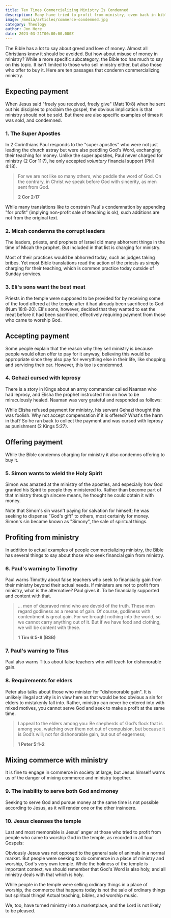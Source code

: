 ```yaml
---
title: Ten Times Commercializing Ministry Is Condemned
description: Many have tried to profit from ministry, even back in biblical times.
image: /media/articles/commerce-condemned.jpg
category: Theology
author: Jon Here
date: 2023-03-21T00:00:00.000Z
---
```


The Bible has a lot to say about greed and love of money. Almost all Christians know it should be avoided. But how about misuse of money in ministry? While a more specific subcategory, the Bible too has much to say on this topic. It isn't limited to those who sell ministry either, but also those who offer to buy it. Here are ten passages that condemn commercializing ministry.

## Expecting payment

When Jesus said "freely you received, freely give" (Matt 10:8) when he sent out his disciples to proclaim the gospel, the obvious implication is that ministry should not be sold. But there are also specific examples of times it was sold, and condemned.

### 1. The Super Apostles

In 2 Corinthians Paul responds to the "super apostles" who were not just leading the church astray but were also peddling God's Word, exchanging their teaching for money. Unlike the super apostles, Paul never charged for ministry (2 Cor 11:7), he only accepted _voluntary_ financial support (Phil 4:18).

> For we are not like so many others, who peddle the word of God. On the contrary, in Christ we speak before God with sincerity, as men sent from God.
>
> __2 Cor 2:17__

While many translations like to constrain Paul's condemnation by appending "for profit" (implying non-profit sale of teaching is ok), such additions are not from the original text.

<article-preview id="commercializing-gods-word"></article-preview>


### 2. Micah condemns the corrupt leaders

The leaders, priests, and prophets of Israel did many abhorrent things in the time of Micah the prophet. But included in that list is charging for ministry.

<bible-quote passage="Micah 3:11"></bible-quote>

Most of their practices would be abhorred today, such as judges taking bribes. Yet most Bible translations read the action of the priests as simply charging for their teaching, which is common practice today outside of Sunday services.

<article-preview id="selling-truth"></article-preview>

### 3. Eli's sons want the best meat

Priests in the temple were supposed to be provided for by receiving some of the food offered at the temple after it had already been sacrificed to God (Num 18:8-20). Eli's sons, however, decided that they wanted to eat the meat before it had been sacrificed, effectively requiring payment from those who came to worship God.

<bible-quote passage="1 Sam 2:15-17"></bible-quote>

## Accepting payment

Some people explain that the reason why they sell ministry is because people would often offer to pay for it anyway, believing this would be appropriate since they also pay for everything else in their life, like shopping and servicing their car. However, this too is condemned.

### 4. Gehazi cursed with leprosy

There is a story in Kings about an army commander called Naaman who had leprosy, and Elisha the prophet instructed him on how to be miraculously healed. Naaman was very grateful and responded as follows:

<bible-quote passage="2 Kings 5:15-16"></bible-quote>

While Elisha refused payment for ministry, his servant Gehazi thought this was foolish. Why not accept compensation if it is offered? What's the harm in that? So he ran back to collect the payment and was cursed with leprosy as punishment (2 Kings 5:27).

## Offering payment

While the Bible condemns charging for ministry it also condemns offering to buy it.

### 5. Simon wants to wield the Holy Spirit

Simon was amazed at the ministry of the apostles, and especially how God granted his Spirit to people they ministered to. Rather than become part of that ministry through sincere means, he thought he could obtain it with money.

<bible-quote passage="Acts 8:18-21"></bible-quote>

Note that Simon's sin wasn't paying for salvation for himself; he was seeking to dispense "God's gift" to others, most certainly for money. Simon's sin became known as "Simony", the sale of spiritual things.

<article-preview id="simony"></article-preview>

## Profiting from ministry

In addition to actual examples of people commercializing ministry, the Bible has several things to say about those who seek financial gain from ministry.

### 6. Paul's warning to Timothy

Paul warns Timothy about false teachers who seek to financially gain from their ministry beyond their actual needs. If ministers are not to profit from ministry, what is the alternative? Paul gives it. To be financially supported and content with that.

> ... men of depraved mind who are devoid of the truth. These men regard godliness as a means of gain.
Of course, godliness with contentment is great gain. For we brought nothing into the world, so we cannot carry anything out of it. But if we have food and clothing, we will be content with these.
>
> __1 Tim 6:5-8 (BSB)__

### 7. Paul's warning to Titus

Paul also warns Titus about false teachers who will teach for dishonorable gain.

<bible-quote passage="Titus 1:10-11"></bible-quote>

### 8. Requirements for elders

Peter also talks about those who minister for "dishonorable gain". It is unlikely illegal activity is in view here as that would be too obvious a sin for elders to mistakenly fall into. Rather, ministry can never be entered into with mixed motives, you cannot serve God and seek to make a profit at the same time.

> I appeal to the elders among you: Be shepherds of God’s flock that is among you, watching over them not out of compulsion, but because it is God’s will; not for dishonorable gain, but out of eagerness;
>
> __1 Peter 5:1-2__

## Mixing commerce with ministry

It is fine to engage in commerce in society at large, but Jesus himself warns us of the danger of mixing commerce and ministry together.

### 9. The inability to serve both God and money

Seeking to serve God and pursue money at the same time is not possible according to Jesus, as it will render one or the other insincere.

<bible-quote passage="Luke 16:13"></bible-quote>

### 10. Jesus cleanses the temple

Last and most memorable is Jesus' anger at those who tried to profit from people who came to worship God in the temple, as recorded in all four Gospels:

<bible-quote passage="John 2:14-16"></bible-quote>

Obviously Jesus was not opposed to the general sale of animals in a normal market. But people were seeking to do commerce in a place of ministry and worship, God's very own temple. While the holiness of the temple is important context, we should remember that God's Word is also holy, and all ministry deals with that which is holy.

While people in the temple were selling ordinary things in a place of worship, the commerce that happens today is not the sale of ordinary things but spiritual things! Actual teaching, bibles, and worship music.

<article-preview id="temple-cleansing"></article-preview>

We, too, have turned ministry into a marketplace, and the Lord is not likely to be pleased.
